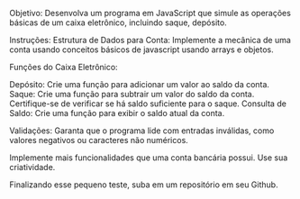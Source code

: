 Objetivo: Desenvolva um programa em JavaScript que simule as operações básicas de um caixa eletrônico, incluindo saque, depósito.

Instruções:
Estrutura de Dados para Conta: Implemente a mecânica de uma conta usando conceitos básicos de javascript usando arrays e objetos.

Funções do Caixa Eletrônico:

Depósito: Crie uma função para adicionar um valor ao saldo da conta.
Saque: Crie uma função para subtrair um valor do saldo da conta. Certifique-se de verificar se há saldo suficiente para o saque.
Consulta de Saldo: Crie uma função para exibir o saldo atual da conta.

Validações: Garanta que o programa lide com entradas inválidas, como valores negativos ou caracteres não numéricos.

Implemente mais funcionalidades que uma conta bancária possui. Use sua criatividade.




Finalizando esse pequeno teste, suba em um repositório em seu Github.